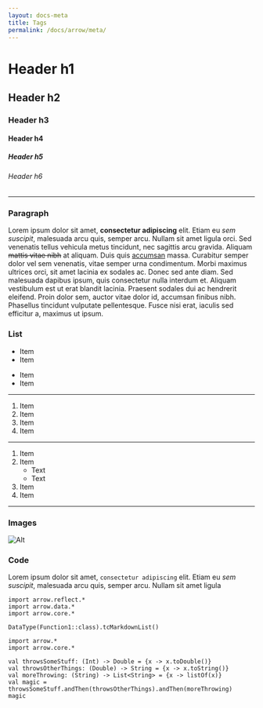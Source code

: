 ```yaml
---
layout: docs-meta
title: Tags
permalink: /docs/arrow/meta/
---
```


# Header h1
## Header h2
### Header h3
#### Header h4
##### Header h5
###### Header h6

---

### Paragraph

Lorem ipsum dolor sit amet, **consectetur adipiscing** elit. Etiam eu *sem suscipit*, malesuada arcu quis, semper arcu. Nullam sit amet ligula orci. Sed venenatis tellus vehicula metus tincidunt, nec sagittis arcu gravida. Aliquam ~~mattis vitae nibh~~ at aliquam. Duis quis [accumsan](#) massa. Curabitur semper dolor vel sem venenatis, vitae semper urna condimentum. Morbi maximus ultrices orci, sit amet lacinia ex sodales ac. Donec sed ante diam. Sed malesuada dapibus ipsum, quis consectetur nulla interdum et. Aliquam vestibulum est ut erat blandit lacinia. Praesent sodales dui ac hendrerit eleifend. Proin dolor sem, auctor vitae dolor id, accumsan finibus nibh. Phasellus tincidunt vulputate pellentesque. Fusce nisi erat, iaculis sed efficitur a, maximus ut ipsum.

### List

* Item
* Item
- Item
- Item

---

1. Item
2. Item
3. Item
4. Item

---

1. Item
2. Item
   * Text
   * Text  
3. Item
4. Item

---

### Images

![Alt](/img/meta/arrow-meta-brand-sidebar.svg "Icon")

### Code

Lorem ipsum dolor sit amet, `consectetur adipiscing` elit. Etiam eu *sem suscipit*, malesuada arcu quis, semper arcu. Nullam sit amet ligula

```kotlin:ank:replace
import arrow.reflect.*
import arrow.data.*
import arrow.core.*

DataType(Function1::class).tcMarkdownList()
```

```kotlin:ank
import arrow.*
import arrow.core.*

val throwsSomeStuff: (Int) -> Double = {x -> x.toDouble()}
val throwsOtherThings: (Double) -> String = {x -> x.toString()}
val moreThrowing: (String) -> List<String> = {x -> listOf(x)}
val magic = throwsSomeStuff.andThen(throwsOtherThings).andThen(moreThrowing)
magic
```